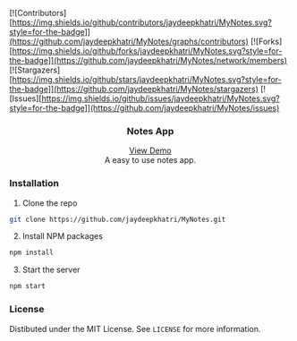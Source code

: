 [![Contributors][https://img.shields.io/github/contributors/jaydeepkhatri/MyNotes.svg?style=for-the-badge]](https://github.com/jaydeepkhatri/MyNotes/graphs/contributors)
[![Forks][https://img.shields.io/github/forks/jaydeepkhatri/MyNotes.svg?style=for-the-badge]](https://github.com/jaydeepkhatri/MyNotes/network/members)
[![Stargazers][https://img.shields.io/github/stars/jaydeepkhatri/MyNotes.svg?style=for-the-badge]](https://github.com/jaydeepkhatri/MyNotes/stargazers)
[![Issues][https://img.shields.io/github/issues/jaydeepkhatri/MyNotes.svg?style=for-the-badge]](https://github.com/jaydeepkhatri/MyNotes/issues)

<h3 align="center">Notes App</h3>
<p align="center">
    <a href="https://mynotes-react.herokuapp.com/">View Demo</a><br/>
    A easy to use notes app.
</p>

### Installation

1. Clone the repo
```sh
git clone https://github.com/jaydeepkhatri/MyNotes.git
```
2. Install NPM packages
```sh
npm install
```
3. Start the server
```sh
npm start
```

### License

Distibuted under the MIT License. See `LICENSE` for more information.
